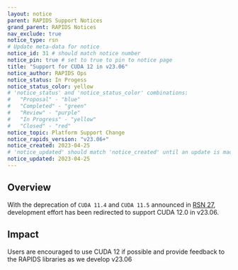 ```yaml
---
layout: notice
parent: RAPIDS Support Notices
grand_parent: RAPIDS Notices
nav_exclude: true
notice_type: rsn
# Update meta-data for notice
notice_id: 31 # should match notice number
notice_pin: true # set to true to pin to notice page
title: "Support for CUDA 12 in v23.06"
notice_author: RAPIDS Ops
notice_status: In Progess
notice_status_color: yellow
# 'notice_status' and 'notice_status_color' combinations:
#   "Proposal" - "blue"
#   "Completed" - "green"
#   "Review" - "purple"
#   "In Progress" - "yellow"
#   "Closed" - "red"
notice_topic: Platform Support Change
notice_rapids_version: "v23.06+"
notice_created: 2023-04-25
# 'notice_updated' should match 'notice_created' until an update is made
notice_updated: 2023-04-25
---
```


## Overview

With the deprecation of `CUDA 11.4` and `CUDA 11.5` announced in [RSN 27](https://docs.rapids.ai/notices/rsn0027), development effort has been redirected to support CUDA 12.0 in v23.06.

## Impact

Users are encouraged to use CUDA 12 if possible and provide feedback to the RAPIDS libraries as we develop v23.06
